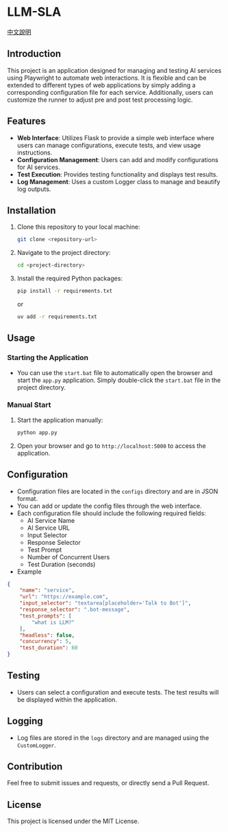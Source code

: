 # LLM-SLA
<a href="./readme_tw.md">中文說明</a>

## Introduction
This project is an application designed for managing and testing AI services using Playwright to automate web interactions. It is flexible and can be extended to different types of web applications by simply adding a corresponding configuration file for each service. Additionally, users can customize the runner to adjust pre and post test processing logic.

## Features
- **Web Interface**: Utilizes Flask to provide a simple web interface where users can manage configurations, execute tests, and view usage instructions.
- **Configuration Management**: Users can add and modify configurations for AI services.
- **Test Execution**: Provides testing functionality and displays test results.
- **Log Management**: Uses a custom Logger class to manage and beautify log outputs.

## Installation
1. Clone this repository to your local machine:
   ```bash
   git clone <repository-url>
   ```
2. Navigate to the project directory:
   ```bash
   cd <project-directory>
   ```
3. Install the required Python packages:
   ```bash
   pip install -r requirements.txt
   ```
   or
   ```bash
   uv add -r requirements.txt
   ```

## Usage
### Starting the Application
- You can use the `start.bat` file to automatically open the browser and start the `app.py` application. Simply double-click the `start.bat` file in the project directory.

### Manual Start
1. Start the application manually:
   ```bash
   python app.py
   ```
2. Open your browser and go to `http://localhost:5000` to access the application.

## Configuration
- Configuration files are located in the `configs` directory and are in JSON format.
- You can add or update the config files through the web interface.
- Each configuration file should include the following required fields:
  - AI Service Name
  - AI Service URL
  - Input Selector
  - Response Selector
  - Test Prompt
  - Number of Concurrent Users
  - Test Duration (seconds)
- Example
```json
{
    "name": "service",
    "url": "https://example.com",
    "input_selector": "textarea[placeholder='Talk to Bot']",
    "response_selector": ".bot-message",
    "test_prompts": [
        "what is LLM?"
    ],
    "headless": false,
    "concurrency": 5,
    "test_duration": 60
}
```

## Testing
- Users can select a configuration and execute tests. The test results will be displayed within the application.

## Logging
- Log files are stored in the `logs` directory and are managed using the `CustomLogger`.

## Contribution
Feel free to submit issues and requests, or directly send a Pull Request.

## License
This project is licensed under the MIT License.